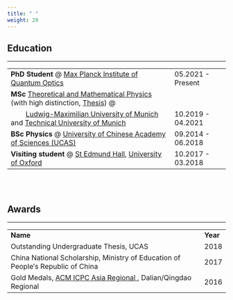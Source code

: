 ```yaml
---
title: " "
weight: 20
---
```


## **Education**
- - -

<table width="100%" cellspacing="15" >
  <tr>
    <td>  <b>PhD Student </b> @ <a href="https://www.mpq.mpg.de/en"> Max Planck Institute of Quantum Optics </a> </td>
    <td> 05.2021 - Present </td>
  </tr>
  <tr>
    <td><b>MSc </b> <a href="https://www.theorie.physik.uni-muenchen.de/TMP/">Theoretical and Mathematical Physics</a> (with high distinction, <a href="/files/master_thesis.pdf">Thesis</a>) @ </td>
    <td> </td>
  </tr>
  <tr>
    <td>&nbsp; &nbsp; &nbsp; &nbsp; <a href="https://www.lmu.de/en/index.html">Ludwig-Maximilian University of Munich </a> and <a href="https://www.tum.de/en/">Technical University of Munich</a></td>
    <td>10.2019 - 04.2021</td>
  </tr>
  <tr>
    <td><b>BSc Physics </b> @ <a href="https://ucas.ac.cn/">University of Chinese Academy of Sciences (UCAS)</a></td>
    <td>09.2014 - 06.2018</td>
  </tr>
  <tr>
    <td><b>Visiting student </b> @ <a href="https://www.seh.ox.ac.uk/">St Edmund Hall</a>, <a href="https://www.ox.ac.uk/">University of Oxford</a></td>
    <td>10.2017 - 03.2018</td>
  </tr>
</table>


<br>
<br>


## **Awards**
- - -

<table width="100%" cellspacing="15" >
  <tr>
    <td> <b> Name </b></td>
    <td> <b> Year </b></td>
  </tr>
  <tr>
    <td>Outstanding Undergraduate Thesis, UCAS</td>
    <td>2018</td>
  </tr>
  <tr>
    <td>China National Scholarship, Ministry of Education of People&prime;s Republic of China</td>
    <td>2017</td>
  </tr>
  <tr>
    <td>Gold Medals, <a href="https://icpc.global/"> ACM ICPC Asia Regional </a>, Dalian/Qingdao Regional</td>
    <td>2016</td>
  </tr>
</table>

